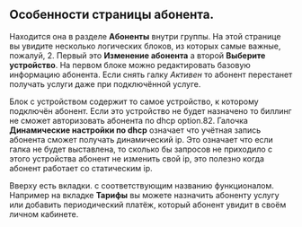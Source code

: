 ## Особенности страницы абонента.
Находится она в разделе **Абоненты** внутри группы. На этой странице вы увидите несколько логических блоков,
из которых самые важные, пожалуй, 2. Первый это **Изменение абонента** а второй **Выберите устройство**.
На первом блоке можно редактировать базовую информацию абонента. Если снять галку *Активен* то абонент перестанет
получать услуги даже при подключённой услуге.

Блок с устройством содержит то самое устройство, к которому подключён абонент. Если это устройство не будет назначено
то биллинг не сможет авторизовать абонента по dhcp option.82. Галочка **Динамические настройки по dhcp** означает что
учётная запись абонента сможет получать динамический ip. Это означает что если галка не будет выставлена, то сколько бы
запросов не приходило с этого устройства абонент не изменить свой ip, это полезно когда абонент работает со статическим
ip.

Вверху есть вкладки. с соответствующим названию функционалом. Например на вкладке **Тарифы** вы можете назначить
абоненту услугу или добавить периодический платёж, который абонент увидит в своём личном кабинете.
